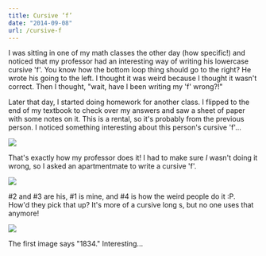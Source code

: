 ```yaml
---
title: Cursive ‘f’
date: "2014-09-08"
url: /cursive-f
---
```



I was sitting in one of my math classes the other day (how specific!)
and noticed that my professor had an interesting way of writing his
lowercase cursive 'f'. You know how the bottom loop thing should
go to the right? He wrote his going to the left. I thought it was
weird because I thought it wasn't correct. Then I thought, "wait,
have I been writing my 'f' wrong?!"

Later that day, I started doing homework for another class. I
flipped to the end of my textbook to check over my answers and saw
a sheet of paper with some notes on it. This is a rental, so it's
probably from the previous person. I noticed something interesting
about this person's cursive 'f'...

![](http://static.misfra.me/images/posts/cursive-f/f-note.jpg)

That's exactly how my professor does it! I had to make sure *I* wasn't
doing it wrong, so I asked an apartmentmate to write a cursive 'f'.

![](http://static.misfra.me/images/posts/cursive-f/f-post-it.jpg)

#2 and #3 are his, #1 is mine, and #4 is how the weird people do it :P.
How'd they pick that up? It's more of a cursive long s, but no one uses
that anymore!

![](http://static.misfra.me/images/posts/cursive-f/long-s-google.png)

The first image says "1834." Interesting...
